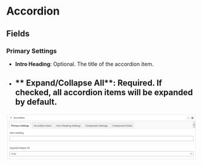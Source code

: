 # Accordion

## Fields

### Primary Settings

- **Intro Heading**: Optional. The title of the accordion item.
- ** Expand/Collapse All**: Required. If checked, all accordion items will be expanded by default.
  -

![Accordion Primary Settings](accordion-primary-settings.png)
